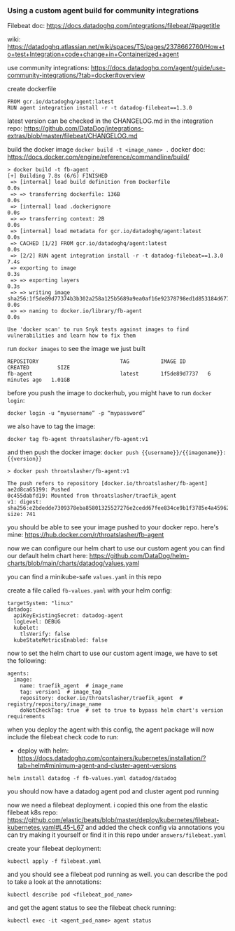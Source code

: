 ### Using a custom agent build for community integrations

Filebeat doc: https://docs.datadoghq.com/integrations/filebeat/#pagetitle

wiki: https://datadoghq.atlassian.net/wiki/spaces/TS/pages/2378662760/How+to+test+Integration+code+change+in+Containerized+agent 

use community integrations: https://docs.datadoghq.com/agent/guide/use-community-integrations/?tab=docker#overview 

create dockerfile
```
FROM gcr.io/datadoghq/agent:latest
RUN agent integration install -r -t datadog-filebeat==1.3.0
```

latest version can be checked in the CHANGELOG.md in the integration repo: https://github.com/DataDog/integrations-extras/blob/master/filebeat/CHANGELOG.md 

build the docker image
`docker build -t <image_name> .`
docker doc: https://docs.docker.com/engine/reference/commandline/build/ 
```
> docker build -t fb-agent .
[+] Building 7.8s (6/6) FINISHED
 => [internal] load build definition from Dockerfile                                                0.0s
 => => transferring dockerfile: 136B                                                                0.0s
 => [internal] load .dockerignore                                                                   0.0s
 => => transferring context: 2B                                                                     0.0s
 => [internal] load metadata for gcr.io/datadoghq/agent:latest                                      0.0s
 => CACHED [1/2] FROM gcr.io/datadoghq/agent:latest                                                 0.0s
 => [2/2] RUN agent integration install -r -t datadog-filebeat==1.3.0                               7.4s
 => exporting to image                                                                              0.3s
 => => exporting layers                                                                             0.3s
 => => writing image sha256:1f5de89d77374b3b302a258a125b5689a9ea0af16e92378798ed1d853184d677        0.0s
 => => naming to docker.io/library/fb-agent                                                         0.0s

Use 'docker scan' to run Snyk tests against images to find vulnerabilities and learn how to fix them
```

run `docker images` to see the image we just built
```
REPOSITORY                          TAG          IMAGE ID       CREATED         SIZE
fb-agent                            latest       1f5de89d7737   6 minutes ago   1.01GB
```

before you push the image to dockerhub, you might have to run `docker login`:
```
docker login -u “myusername” -p “mypassword”
```

we also have to tag the image:
```
docker tag fb-agent throatslasher/fb-agent:v1
```

and then push the docker image: `docker push {{username}}/{{imagename}}:{{version}}`
```
> docker push throatslasher/fb-agent:v1

The push refers to repository [docker.io/throatslasher/fb-agent]
ae2d8ca65199: Pushed
0c455dabfd19: Mounted from throatslasher/traefik_agent
v1: digest: sha256:e2bdedde7309378eba85801325527276e2cedd67fee834ce9b1f3785e4a45962 size: 741
```

you should be able to see your image pushed to your docker repo. here's mine: https://hub.docker.com/r/throatslasher/fb-agent 

now we can configure our helm chart to use our custom agent
you can find our default helm chart here: https://github.com/DataDog/helm-charts/blob/main/charts/datadog/values.yaml

you can find a minikube-safe `values.yaml` in this repo

create a file called `fb-values.yaml` with your helm config:
```
targetSystem: "linux"
datadog:
  apiKeyExistingSecret: datadog-agent
  logLevel: DEBUG
  kubelet:
    tlsVerify: false
  kubeStateMetricsEnabled: false
```

now to set the helm chart to use our custom agent image, we have to set the following:
```
agents:
  image: 
    name: traefik_agent  # image_name
    tag: version1  # image_tag
    repository: docker.io/throatslasher/traefik_agent  # registry/repository/image_name
    doNotCheckTag: true  # set to true to bypass helm chart's version requirements
```

when you deploy the agent with this config, the agent package will now include the filebeat check code to run:
- deploy with helm: https://docs.datadoghq.com/containers/kubernetes/installation/?tab=helm#minimum-agent-and-cluster-agent-versions
```
helm install datadog -f fb-values.yaml datadog/datadog
```

you should now have a datadog agent pod and cluster agent pod running

now we need a filebeat deployment. i copied this one from the elastic filebeat k8s repo: https://github.com/elastic/beats/blob/master/deploy/kubernetes/filebeat-kubernetes.yaml#L45-L67
and added the check config via annotations
you can try making it yourself or find it in this repo under `answers/filebeat.yaml`

create your filebeat deployment:
```
kubectl apply -f filebeat.yaml
```

and you should see a filebeat pod running as well. you can describe the pod to take a look at the annotations:
```
kubectl describe pod <filebeat_pod_name>
```
and get the agent status to see the filebeat check running:
```
kubectl exec -it <agent_pod_name> agent status
```

